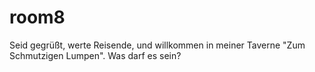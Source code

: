 # room8

Seid gegrüßt, werte Reisende, und willkommen in meiner Taverne "Zum Schmutzigen Lumpen". Was darf es sein?